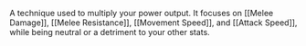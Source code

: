 A technique used to multiply your power output. It focuses on [[Melee Damage]], [[Melee Resistance]], [[Movement Speed]], and [[Attack Speed]], while being neutral or a detriment to your other stats. 